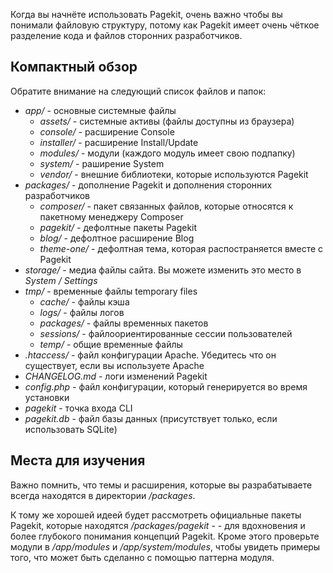 <p class="uk-article-lead">Когда вы начнёте использовать Pagekit, очень важно чтобы вы понимали файловую структуру, потому как Pagekit имеет очень чёткое разделение кода и файлов сторонних разработчиков.</p>

## Компактный обзор

Обратите внимание на следующий список файлов и папок:

* *app/* - основные системные файлы
    * *assets/* - системные активы (файлы доступны из браузера)
    * *console/* - расширение Сonsole
    * *installer/* - расширение Install/Update
    * *modules/* - модули (каждого модуль имеет свою подпапку)
    * *system/* - раширение System
    * *vendor/* - внешние библиотеки, которые используются Pagekit
* *packages/* - дополнение Pagekit и дополнения сторонних разработчиков
    * *composer/* - пакет связанных файлов, которые относятся к пакетному менеджеру Composer
    * *pagekit/* - дефолтные пакеты Pagekit
    * *blog/* - дефолтное расширение Blog
    * *theme-one/* - дефолтная тема, которая распостраняется вместе с Pagekit
* *storage/* - медиа файлы сайта. Вы можете изменить это место в *System / Settings*
* *tmp/* - временные файлы temporary files
    * *cache/* - файлы кэша
    * *logs/* - файлы логов
    * *packages/* - файлы временных пакетов
    * *sessions/* - файлоориентированные сессии пользователей
    * *temp/* - общие временные файлы
* *.htaccess/* - файл конфигурации Apache. Убедитесь что он существует, если вы используете Apache
* *CHANGELOG.md* - логи изменений Pagekit
* *config.php* - файл конфигурации, который генерируется во время установки
* *pagekit* - точка входа CLI
* *pagekit.db* - файл базы данных (присутствует только, если использовать SQLite)

## Места для изучения

Важно помнить, что темы и расширения, которые вы разрабатываете всегда находятся в директории */packages*.

К тому же хорошей идеей будет рассмотреть официальные пакеты Pagekit, которые находятся */packages/pagekit* -  - для вдохновения и более глубокого понимания концепций Pagekit. Кроме этого проверьте модули в */app/modules* и */app/system/modules*, чтобы увидеть примеры того, что может быть сделанно с помощью паттерна модуля.